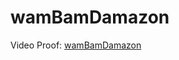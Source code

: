 # wamBamDamazon

Video Proof:
[wamBamDamazon](https://drive.google.com/file/d/1u0j1fgYznhhoSN-HsRJbvseRz7KGsvDq/view?usp=sharing)
